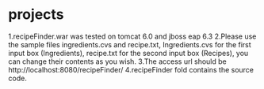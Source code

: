 # projects
1.recipeFinder.war was tested on tomcat 6.0 and jboss eap 6.3
2.Please use the sample files ingredients.cvs and recipe.txt, Ingredients.cvs for the first input box (Ingredients), recipe.txt for the second input box (Recipes), you can change their contents as you wish.
3.The access url should be http://localhost:8080/recipeFinder/
4.recipeFinder fold contains the source code.
